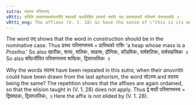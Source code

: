 ```yaml
---
sutra: तदस्य परिमाणम्
vRtti: तदिति प्रथमासमर्थादस्येति षष्ठ्यर्थे यथाविहितं प्रत्ययो भवति यत् प्रथमासमर्थे परिमाणं चेत्तद्भवति ॥
vRtti_eng: The affixes (V. 1. 18) &c have the sense of \"this is its measure."
---
```

The word तद् shows that the word in construction should be in the nominative case. Thus प्रस्थः परिमाणमस्य = प्रास्थिको राशिः 'a heap whose mass is a _Prastha_.' So also खारीकः, शत्यः, शतिकः, साहस्रः, द्रौणिकः, कौडविकः, वार्षशतिकः, वार्षसहस्रिकः ॥ So also षष्ठिर्जीवित परिमाणमस्य षाष्ठिकः, द्विसाप्ततिकः ॥

Why the words तदस्य have been repeated in this _sutra_, when their _anuvritti_ could have been drawn from the last aphorism, the word सोऽस्य and तदस्य being the same? The repetition shows that the affixes are again ordained, so that the elision taught in (V. 1. 28) does not apply. Thus द्वे षष्ठी परिमाणमस्य = द्विषाष्ठकः, द्विसाप्ततिकः, ॥ Here the affix is not elided by (V. 1. 28).
